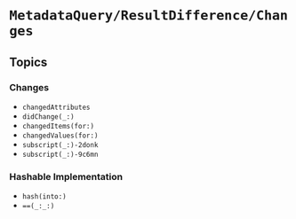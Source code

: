 # ``MetadataQuery/ResultDifference/Changes``

## Topics

### Changes

- ``changedAttributes``
- ``didChange(_:)``
- ``changedItems(for:)``
- ``changedValues(for:)``
- ``subscript(_:)-2donk``
- ``subscript(_:)-9c6mn``

### Hashable Implementation

- ``hash(into:)``
-  ``==(_:_:)``
